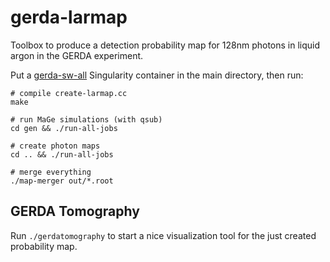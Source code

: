 # gerda-larmap

Toolbox to produce a detection probability map for 128nm photons in liquid argon in the GERDA experiment.

Put a [gerda-sw-all](https://github.com/mppmu/gerda-sw-all) Singularity container in the main directory, then run:
```
# compile create-larmap.cc
make

# run MaGe simulations (with qsub)
cd gen && ./run-all-jobs

# create photon maps
cd .. && ./run-all-jobs

# merge everything
./map-merger out/*.root
```

## GERDA Tomography

Run `./gerdatomography` to start a nice visualization tool for the just created probability map.
